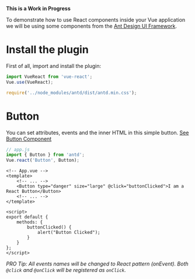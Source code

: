 <link rel="stylesheet" type="text/css" href="css/app.e824d115.css">

<script src="js/vendor.0db71b5b.js"></script>
<script src="js/app.27d98ec3.js"></script>


**This is a Work in Progress**

To demonstrate how to use React components inside your Vue application we will be using some components from the <a href="https://ant.design/" target="_blank">Ant Design UI Framework</a>.

# Install the plugin

First of all, import and install the plugin:

```javascript
import VueReact from 'vue-react';
Vue.use(VueReact);

require('../node_modules/antd/dist/antd.min.css');
```

# Button

You can set attributes, events and the inner HTML in this simple button. <a href="https://ant.design/components/button/" target="_blank">See Button Component</a>

<div id="demo-button"></div>

```javascript
// app.js
import { Button } from 'antd';
Vue.react('Button', Button);
```

```vue
<!-- App.vue -->
<template>
    <!-- ... -->
    <Button type="danger" size="large" @click="buttonClicked">I am a React Button</Button>
    <!-- ... -->
</template>

<script>
export default {
    methods: {
        buttonClicked() {
            alert("Button Clicked");
        }
    }
};
</script>
```

*PRO Tip: All events names will be changed to React pattern (onEvent). Both `@click` and `@onClick` will be registered as `onClick`.*